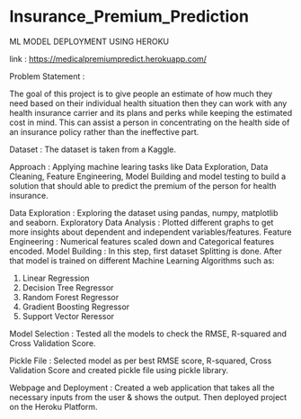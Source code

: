 # Insurance_Premium_Prediction

ML MODEL DEPLOYMENT USING HEROKU

link : https://medicalpremiumpredict.herokuapp.com/

Problem Statement :

The goal of this project is to give people an estimate of how much they need based on their individual health situation then they can work with any health insurance carrier and its plans and perks while keeping the estimated cost in mind. This can assist a person in concentrating on the health side of an insurance policy rather than the ineffective part.

Dataset :
The dataset is taken from a Kaggle.

Approach :
Applying machine learing tasks like Data Exploration, Data Cleaning, Feature Engineering, Model Building and model testing to build a solution that should able to predict the premium of the person for health insurance.

Data Exploration : Exploring the dataset using pandas, numpy, matplotlib and seaborn.
Exploratory Data Analysis : Plotted different graphs to get more insights about dependent and independent variables/features.
Feature Engineering : Numerical features scaled down and Categorical features encoded.
Model Building : In this step, first dataset Splitting is done. After that model is trained on different Machine Learning Algorithms such as:
1) Linear Regression
2) Decision Tree Regressor
3) Random Forest Regressor
4) Gradient Boosting Regressor
5) Support Vector Reressor

Model Selection : 
Tested all the models to check the RMSE, R-squared and Cross Validation Score.

Pickle File : Selected model as per best RMSE score, R-squared, Cross Validation Score and created pickle file using pickle library.

Webpage and Deployment : Created a web application that takes all the necessary inputs from the user & shows the output. Then deployed project on the Heroku Platform.
